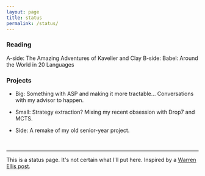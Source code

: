 ```yaml
---
layout: page
title: status
permalink: /status/
---
```


### Reading

A-side: The Amazing Adventures of Kavelier and Clay
B-side: Babel: Around the World in 20 Languages

### Projects

- Big: Something with ASP and making it more tractable... Conversations with my advisor
  to happen.

- Small: Strategy extraction? Mixing my recent obsession with Drop7 and MCTS.

- Side: A remake of my old senior-year project.

<br>

---

This is a status page. It's not certain what I'll put here.  Inspired by a [Warren Ellis
post](http://morning.computer/2018/11/the-status-page/).


